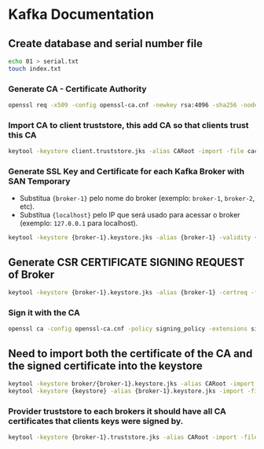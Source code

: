 # Kafka Documentation

## Create database and serial number file
```bash
echo 01 > serial.txt
touch index.txt
```

### Generate CA - Certificate Authority
```bash
openssl req -x509 -config openssl-ca.cnf -newkey rsa:4096 -sha256 -nodes -out cacert.pem -outform PEM
```

### Import CA to client truststore, this add CA so that clients trust this CA
```bash
keytool -keystore client.truststore.jks -alias CARoot -import -file cacert.pem
```

### Generate SSL Key and Certificate for each Kafka Broker with SAN Temporary
- Substitua `{broker-1}` pelo nome do broker (exemplo: `broker-1`, `broker-2`, etc).
- Substitua `{localhost}` pelo IP que será usado para acessar o broker (exemplo: `127.0.0.1` para localhost).

```bash
keytool -keystore {broker-1}.keystore.jks -alias {broker-1} -validity {validity} -genkey -keyalg RSA -storetype pkcs12 -ext SAN=DNS:broker-1,DNS:localhost,IP:127.0.0.1
```

## Generate CSR CERTIFICATE SIGNING REQUEST of Broker
```bash
keytool -keystore {broker-1}.keystore.jks -alias {broker-1} -certreq -file {broker-1}.csr -ext SAN=DNS:broker-1,DNS:localhost,IP:127.0.0.1
```

### Sign it with the CA
```bash
openssl ca -config openssl-ca.cnf -policy signing_policy -extensions signing_req -out {broker-1}.crt -infiles {broker-1}.csr
```

## Need to import both the certificate of the CA and the signed certificate into the keystore
```bash
keytool -keystore broker/{broker-1}.keystore.jks -alias CARoot -import -file ca/cacert.pem
keytool -keystore {keystore} -alias {broker-1}.keystore.jks -import -file broker/{broker-1}.crt
```

### Provider truststore to each brokers it should have all CA certificates that clients keys were signed by.
```bash
keytool -keystore {broker-1}.truststore.jks -alias CARoot -import -file cacert.pem
```

